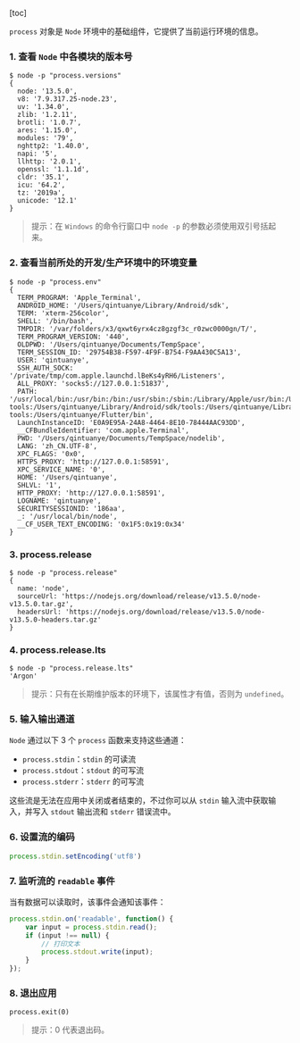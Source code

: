 [toc]

`process` 对象是 `Node` 环境中的基础组件，它提供了当前运行环境的信息。

### 1. 查看 `Node` 中各模块的版本号

```shell
$ node -p "process.versions"
{
  node: '13.5.0',
  v8: '7.9.317.25-node.23',
  uv: '1.34.0',
  zlib: '1.2.11',
  brotli: '1.0.7',
  ares: '1.15.0',
  modules: '79',
  nghttp2: '1.40.0',
  napi: '5',
  llhttp: '2.0.1',
  openssl: '1.1.1d',
  cldr: '35.1',
  icu: '64.2',
  tz: '2019a',
  unicode: '12.1'
}
```

> 提示：在 `Windows` 的命令行窗口中 `node -p` 的参数必须使用双引号括起来。

### 2. 查看当前所处的开发/生产环境中的环境变量

```shell
$ node -p "process.env"
{
  TERM_PROGRAM: 'Apple_Terminal',
  ANDROID_HOME: '/Users/qintuanye/Library/Android/sdk',
  TERM: 'xterm-256color',
  SHELL: '/bin/bash',
  TMPDIR: '/var/folders/x3/qxwt6yrx4cz8gzgf3c_r0zwc0000gn/T/',
  TERM_PROGRAM_VERSION: '440',
  OLDPWD: '/Users/qintuanye/Documents/TempSpace',
  TERM_SESSION_ID: '29754B38-F597-4F9F-B754-F9AA430C5A13',
  USER: 'qintuanye',
  SSH_AUTH_SOCK: '/private/tmp/com.apple.launchd.lBeKs4yRH6/Listeners',
  ALL_PROXY: 'socks5://127.0.0.1:51837',
  PATH: '/usr/local/bin:/usr/bin:/bin:/usr/sbin:/sbin:/Library/Apple/usr/bin:/Users/qintuanye/Library/Android/sdk/platform-tools:/Users/qintuanye/Library/Android/sdk/tools:/Users/qintuanye/Library/Android/sdk/build-tools:/Users/qintuanye/Flutter/bin',
  LaunchInstanceID: 'E0A9E95A-24A8-4464-8E10-78444AAC93DD',
  __CFBundleIdentifier: 'com.apple.Terminal',
  PWD: '/Users/qintuanye/Documents/TempSpace/nodelib',
  LANG: 'zh_CN.UTF-8',
  XPC_FLAGS: '0x0',
  HTTPS_PROXY: 'http://127.0.0.1:58591',
  XPC_SERVICE_NAME: '0',
  HOME: '/Users/qintuanye',
  SHLVL: '1',
  HTTP_PROXY: 'http://127.0.0.1:58591',
  LOGNAME: 'qintuanye',
  SECURITYSESSIONID: '186aa',
  _: '/usr/local/bin/node',
  __CF_USER_TEXT_ENCODING: '0x1F5:0x19:0x34'
}
```

### 3. process.release

```shell
$ node -p "process.release"
{
  name: 'node',
  sourceUrl: 'https://nodejs.org/download/release/v13.5.0/node-v13.5.0.tar.gz',
  headersUrl: 'https://nodejs.org/download/release/v13.5.0/node-v13.5.0-headers.tar.gz'
}
```

### 4. process.release.lts

```shell
$ node -p "process.release.lts"
'Argon'
```

> 提示：只有在长期维护版本的环境下，该属性才有值，否则为 `undefined`。

### 5. 输入输出通道

`Node` 通过以下 3 个 `process` 函数来支持这些通道：

+ `process.stdin`：`stdin` 的可读流
+ `process.stdout`：`stdout` 的可写流
+ `process.stderr`：`stderr` 的可写流

这些流是无法在应用中关闭或者结束的，不过你可以从  `stdin` 输入流中获取输入，并写入 `stdout` 输出流和 `stderr` 错误流中。

### 6. 设置流的编码

```js
process.stdin.setEncoding('utf8')
```

### 7. 监听流的 `readable` 事件

当有数据可以读取时，该事件会通知该事件：

```js
process.stdin.on('readable', function() {
    var input = process.stdin.read();
    if (input !== null) {
        // 打印文本
        process.stdout.write(input);
    }
});
```

### 8. 退出应用

```
process.exit(0)
```

> 提示：0 代表退出码。